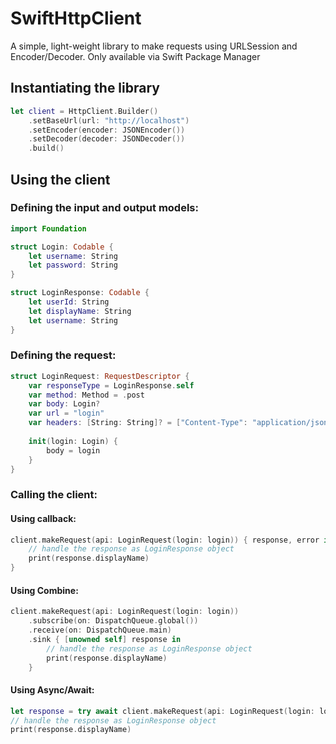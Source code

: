 # SwiftHttpClient

A simple, light-weight library to make requests using URLSession and Encoder/Decoder.
Only available via Swift Package Manager

## Instantiating the library
```swift
let client = HttpClient.Builder()
    .setBaseUrl(url: "http://localhost")
    .setEncoder(encoder: JSONEncoder())
    .setDecoder(decoder: JSONDecoder())
    .build()
```

## Using the client

### Defining the input and output models:

```swift
import Foundation

struct Login: Codable {
    let username: String
    let password: String
}

struct LoginResponse: Codable {
    let userId: String
    let displayName: String
    let username: String
}
```

### Defining the request:

```swift
struct LoginRequest: RequestDescriptor {
    var responseType = LoginResponse.self
    var method: Method = .post
    var body: Login?
    var url = "login"
    var headers: [String: String]? = ["Content-Type": "application/json"]
    
    init(login: Login) {
        body = login
    }
}
```

### Calling the client:

#### Using callback:
```swift
client.makeRequest(api: LoginRequest(login: login)) { response, error in
    // handle the response as LoginResponse object
    print(response.displayName)
}
```

#### Using Combine:
```swift
client.makeRequest(api: LoginRequest(login: login))
    .subscribe(on: DispatchQueue.global())
    .receive(on: DispatchQueue.main)
    .sink { [unowned self] response in
        // handle the response as LoginResponse object
        print(response.displayName)
    }
```

#### Using Async/Await:
```swift
let response = try await client.makeRequest(api: LoginRequest(login: login))
// handle the response as LoginResponse object
print(response.displayName)
```
